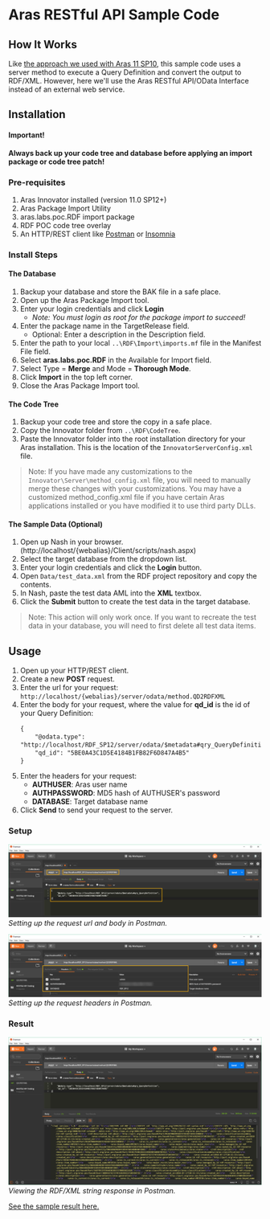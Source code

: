 # Aras RESTful API Sample Code

## How It Works

Like [the approach we used with Aras 11 SP10](./Samples/RDFXML/RDFXML.md), this sample code uses a server method to execute a Query Definition and convert the output to RDF/XML. However, here we'll use the Aras RESTful API/OData Interface instead of an external web service.

## Installation

#### Important!

**Always back up your code tree and database before applying an import package or code tree patch!**

### Pre-requisites

1. Aras Innovator installed (version 11.0 SP12+)
2. Aras Package Import Utility
3. aras.labs.poc.RDF import package
4. RDF POC code tree overlay
5. An HTTP/REST client like [Postman](https://www.getpostman.com/) or [Insomnia](https://insomnia.rest/)

### Install Steps

#### The Database

1. Backup your database and store the BAK file in a safe place.
2. Open up the Aras Package Import tool.
3. Enter your login credentials and click **Login**
    * _Note: You must login as root for the package import to succeed!_
4. Enter the package name in the TargetRelease field.
    * Optional: Enter a description in the Description field.
5. Enter the path to your local `..\RDF\Import\imports.mf` file in the Manifest File field.
6. Select **aras.labs.poc.RDF** in the Available for Import field.
7. Select Type = **Merge** and Mode = **Thorough Mode**.
8. Click **Import** in the top left corner.
9. Close the Aras Package Import tool.

#### The Code Tree

1. Backup your code tree and store the copy in a safe place.
2. Copy the Innovator folder from `..\RDF\CodeTree`.
3. Paste the Innovator folder into the root installation directory for your Aras installation. This is the location of the `InnovatorServerConfig.xml` file.

> Note: If you have made any customizations to the `Innovator\Server\method_config.xml` file, you will need to manually merge these changes with your customizations. You may have a customized method_config.xml file if you have certain Aras applications installed or you have modified it to use third party DLLs.

#### The Sample Data (Optional)

1. Open up Nash in your browser. (http://localhost/{webalias}/Client/scripts/nash.aspx)
2. Select the target database from the dropdown list.
3. Enter your login credentials and click the **Login** button.
4. Open `Data/test_data.xml` from the RDF project repository and copy the contents.
5. In Nash, paste the test data AML into the **XML** textbox.
6. Click the **Submit** button to create the test data in the target database.

> Note: This action will only work once. If you want to recreate the test data in your database, you will need to first delete all test data items.

## Usage 

1. Open up your HTTP/REST client.
2. Create a new **POST** request.
3. Enter the url for your request: `http://localhost/{webalias}/server/odata/method.QD2RDFXML`
4. Enter the body for your request, where the value for **qd_id** is the id of your Query Definition:
    ```
    {
        "@odata.type": "http://localhost/RDF_SP12/server/odata/$metadata#qry_QueryDefinition", 
        "qd_id": "5BE0A43C1D5E4184B1FB82F6D847A4B5"
    }
    ```
5. Enter the headers for your request:
    * **AUTHUSER**: Aras user name
    * **AUTHPASSWORD**: MD5 hash of AUTHUSER's password
    * **DATABASE**: Target database name
6. Click **Send** to send your request to the server.

### Setup

![request-body.png](Screenshots/request-body.png)
*Setting up the request url and body in Postman.*

![request-headers.png](Screenshots/request-headers.png)
*Setting up the request headers in Postman.*

### Result

![request-results.png](Screenshots/request-results.png)
*Viewing the RDF/XML string response in Postman.*

[See the sample result here.](odata-interface-result.json)